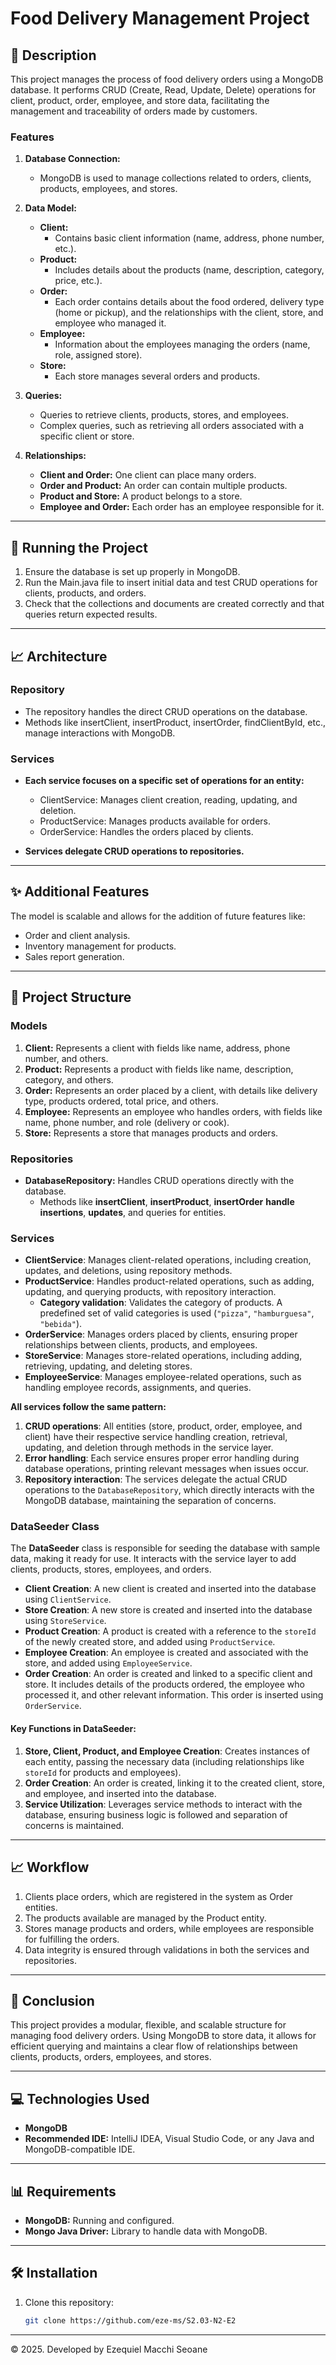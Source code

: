 # Food Delivery Management Project

## 📄 Description
This project manages the process of food delivery orders using a MongoDB database. It performs CRUD (Create, Read, Update, Delete) operations for client, product, order, employee, and store data, facilitating the management and traceability of orders made by customers.

### Features
1. **Database Connection:**
    - MongoDB is used to manage collections related to orders, clients, products, employees, and stores.
2. **Data Model:**
    - **Client:**
        - Contains basic client information (name, address, phone number, etc.).
    - **Product:**
        - Includes details about the products (name, description, category, price, etc.).
    - **Order:**
        - Each order contains details about the food ordered, delivery type (home or pickup), and the relationships with the client, store, and employee who managed it.
    - **Employee:**
        - Information about the employees managing the orders (name, role, assigned store).
    - **Store:**
        - Each store manages several orders and products.
3. **Queries:**
    - Queries to retrieve clients, products, stores, and employees.
    - Complex queries, such as retrieving all orders associated with a specific client or store.

4. **Relationships:**
    - **Client and Order:** One client can place many orders.
    - **Order and Product:** An order can contain multiple products.
    - **Product and Store:** A product belongs to a store.
    - **Employee and Order:** Each order has an employee responsible for it.

---

## 🔧 Running the Project
1. Ensure the database is set up properly in MongoDB.
2. Run the Main.java file to insert initial data and test CRUD operations for clients, products, and orders.
3. Check that the collections and documents are created correctly and that queries return expected results.

---

## 📈 Architecture
### Repository
- The repository handles the direct CRUD operations on the database.
- Methods like insertClient, insertProduct, insertOrder, findClientById, etc., manage interactions with MongoDB.

### Services
- **Each service focuses on a specific set of operations for an entity:**
  - ClientService: Manages client creation, reading, updating, and deletion.
  - ProductService: Manages products available for orders.
  - OrderService: Handles the orders placed by clients.


- **Services delegate CRUD operations to repositories.**

---

## ✨ Additional Features
The model is scalable and allows for the addition of future features like:
- Order and client analysis.
- Inventory management for products.
- Sales report generation.

---

## 📝 Project Structure
### Models
1. **Client:** Represents a client with fields like name, address, phone number, and others.
2. **Product:** Represents a product with fields like name, description, category, and others.
3. **Order:** Represents an order placed by a client, with details like delivery type, products ordered, total price, and others.
4. **Employee:** Represents an employee who handles orders, with fields like name, phone number, and role (delivery or cook).
5. **Store:** Represents a store that manages products and orders.

### Repositories
- **DatabaseRepository:** Handles CRUD operations directly with the database.
  - Methods like **insertClient**, **insertProduct**, **insertOrder** **handle insertions**, **updates**, and queries for entities.

### Services
- **ClientService**: Manages client-related operations, including creation, updates, and deletions, using repository methods.
- **ProductService**: Handles product-related operations, such as adding, updating, and querying products, with repository interaction.
   - **Category validation**: Validates the category of products. A predefined set of valid categories is used (`"pizza"`, `"hamburguesa"`, `"bebida"`).
- **OrderService**: Manages orders placed by clients, ensuring proper relationships between clients, products, and employees.
- **StoreService**: Manages store-related operations, including adding, retrieving, updating, and deleting stores.
- **EmployeeService**: Manages employee-related operations, such as handling employee records, assignments, and queries.

**All services follow the same pattern:**
1. **CRUD operations**: All entities (store, product, order, employee, and client) have their respective service handling creation, retrieval, updating, and deletion through methods in the service layer.
2. **Error handling**: Each service ensures proper error handling during database operations, printing relevant messages when issues occur.
3. **Repository interaction**: The services delegate the actual CRUD operations to the `DatabaseRepository`, which directly interacts with the MongoDB database, maintaining the separation of concerns.



### DataSeeder Class

The **DataSeeder** class is responsible for seeding the database with sample data, making it ready for use. It interacts with the service layer to add clients, products, stores, employees, and orders.

- **Client Creation**: A new client is created and inserted into the database using `ClientService`.
- **Store Creation**: A new store is created and inserted into the database using `StoreService`.
- **Product Creation**: A product is created with a reference to the `storeId` of the newly created store, and added using `ProductService`.
- **Employee Creation**: An employee is created and associated with the store, and added using `EmployeeService`.
- **Order Creation**: An order is created and linked to a specific client and store. It includes details of the products ordered, the employee who processed it, and other relevant information. This order is inserted using `OrderService`.

#### **Key Functions in DataSeeder**:
1. **Store, Client, Product, and Employee Creation**: Creates instances of each entity, passing the necessary data (including relationships like `storeId` for products and employees).
2. **Order Creation**: An order is created, linking it to the created client, store, and employee, and inserted into the database.
3. **Service Utilization**: Leverages service methods to interact with the database, ensuring business logic is followed and separation of concerns is maintained.

---

## 📈 Workflow
1. Clients place orders, which are registered in the system as Order entities.
2. The products available are managed by the Product entity.
3. Stores manage products and orders, while employees are responsible for fulfilling the orders.
4. Data integrity is ensured through validations in both the services and repositories.

---

## 📌 Conclusion
This project provides a modular, flexible, and scalable structure for managing food delivery orders. Using MongoDB to store data, it allows for efficient querying and maintains a clear flow of relationships between clients, products, orders, employees, and stores.

---

## 💻 Technologies Used
- **MongoDB**
- **Recommended IDE:** IntelliJ IDEA, Visual Studio Code, or any Java and MongoDB-compatible IDE.

---

## 📊 Requirements
- **MongoDB:** Running and configured.
- **Mongo Java Driver:** Library to handle data with MongoDB.

---

## 🛠️ Installation
1. Clone this repository:
   ```bash
   git clone https://github.com/eze-ms/S2.03-N2-E2

---

© 2025. Developed by Ezequiel Macchi Seoane
